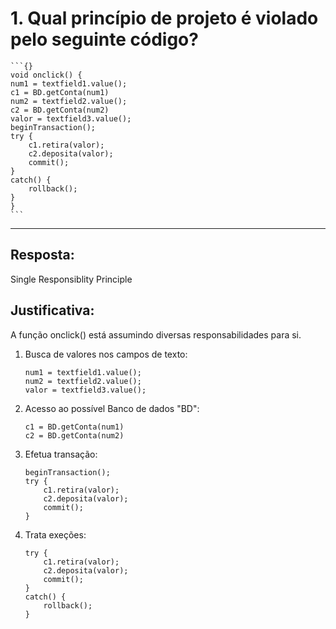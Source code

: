 # 1. Qual princípio de projeto é violado pelo seguinte código?

    ```{}
    void onclick() {
    num1 = textfield1.value();
    c1 = BD.getConta(num1)
    num2 = textfield2.value();
    c2 = BD.getConta(num2)
    valor = textfield3.value();
    beginTransaction();
    try {
        c1.retira(valor);
        c2.deposita(valor);
        commit();
    }
    catch() {
        rollback();
    }
    }
    ```

---

## Resposta:

Single Responsiblity Principle

## Justificativa:

A função onclick() está assumindo diversas responsabilidades para si.

1. Busca de valores nos campos de texto:

    ```{}
    num1 = textfield1.value();
    num2 = textfield2.value();
    valor = textfield3.value();
    ```

2. Acesso ao possível Banco de dados "BD":

    ```{}
    c1 = BD.getConta(num1)
    c2 = BD.getConta(num2)
    ```

3. Efetua transação:

    ```{}
    beginTransaction();
    try {
        c1.retira(valor);
        c2.deposita(valor);
        commit();
    }
    ```

4. Trata exeções:

    ```{}
    try {
        c1.retira(valor);
        c2.deposita(valor);
        commit();
    }
    catch() {
        rollback();
    }
    ```
